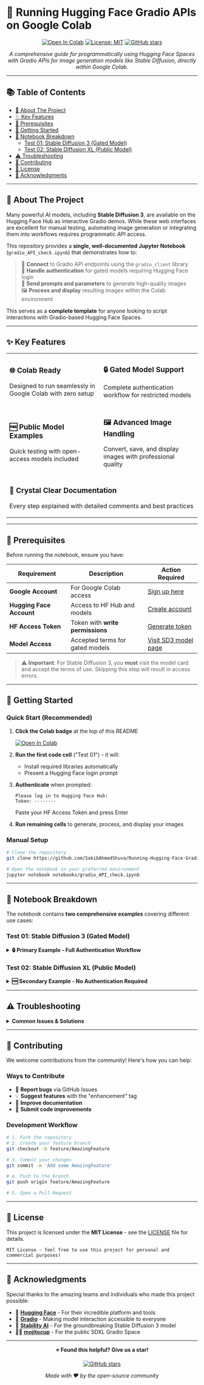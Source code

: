 # 🚀 Running Hugging Face Gradio APIs on Google Colab

<div align="center">

[![Open In Colab](https://colab.research.google.com/assets/colab-badge.svg)](https://colab.research.google.com/your-notebook-link)
[![License: MIT](https://img.shields.io/badge/License-MIT-yellow.svg)](https://opensource.org/licenses/MIT)
[![GitHub stars](https://img.shields.io/github/stars/SakibAhmedShuva/Running-Hugging-Face-Gradio-API-on-Colab?style=social)](https://github.com/SakibAhmedShuva/Running-Hugging-Face-Gradio-API-on-Colab)

*A comprehensive guide for programmatically using Hugging Face Spaces with Gradio APIs for image generation models like Stable Diffusion, directly within Google Colab.*

</div>

---

## 📚 Table of Contents

- [🎯 About The Project](#-about-the-project)
- [✨ Key Features](#-key-features)
- [🔧 Prerequisites](#-prerequisites)
- [🚀 Getting Started](#-getting-started)
- [📖 Notebook Breakdown](#-notebook-breakdown)
  - [Test 01: Stable Diffusion 3 (Gated Model)](#test-01-stable-diffusion-3-gated-model)
  - [Test 02: Stable Diffusion XL (Public Model)](#test-02-stable-diffusion-xl-public-model)
- [⚠️ Troubleshooting](#️-troubleshooting)
- [🤝 Contributing](#-contributing)
- [📜 License](#-license)
- [🙏 Acknowledgments](#-acknowledgments)

---

## 🎯 About The Project

Many powerful AI models, including **Stable Diffusion 3**, are available on the Hugging Face Hub as interactive Gradio demos. While these web interfaces are excellent for manual testing, automating image generation or integrating them into workflows requires programmatic API access.

This repository provides a **single, well-documented Jupyter Notebook** (`gradio_API_check.ipynb`) that demonstrates how to:

> 🔗 **Connect** to Gradio API endpoints using the `gradio_client` library  
> 🔐 **Handle authentication** for gated models requiring Hugging Face login  
> 📝 **Send prompts and parameters** to generate high-quality images  
> 🖼️ **Process and display** resulting images within the Colab environment  

This serves as a **complete template** for anyone looking to script interactions with Gradio-based Hugging Face Spaces.

---

## ✨ Key Features

<table>
<tr>
<td>

### 🌐 **Colab Ready**
Designed to run seamlessly in Google Colab with zero setup

</td>
<td>

### 🔒 **Gated Model Support**
Complete authentication workflow for restricted models

</td>
</tr>
<tr>
<td>

### 🆓 **Public Model Examples**
Quick testing with open-access models included

</td>
<td>

### 🖼️ **Advanced Image Handling**
Convert, save, and display images with professional quality

</td>
</tr>
<tr>
<td colspan="2">

### 📝 **Crystal Clear Documentation**
Every step explained with detailed comments and best practices

</td>
</tr>
</table>

---

## 🔧 Prerequisites

Before running the notebook, ensure you have:

| Requirement | Description | Action Required |
|-------------|-------------|-----------------|
| **Google Account** | For Google Colab access | [Sign up here](https://accounts.google.com/) |
| **Hugging Face Account** | Access to HF Hub and models | [Create account](https://huggingface.co/join) |
| **HF Access Token** | Token with **write permissions** | [Generate token](https://huggingface.co/settings/tokens) |
| **Model Access** | Accepted terms for gated models | [Visit SD3 model page](https://huggingface.co/stabilityai/stable-diffusion-3-medium) |

> ⚠️ **Important**: For Stable Diffusion 3, you **must** visit the model card and accept the terms of use. Skipping this step will result in access errors.

---

## 🚀 Getting Started

### Quick Start (Recommended)

1. **Click the Colab badge** at the top of this README
   
   [![Open In Colab](https://colab.research.google.com/assets/colab-badge.svg)](https://colab.research.google.com/your-notebook-link)

2. **Run the first code cell** ("Test 01") - it will:
   - Install required libraries automatically
   - Present a Hugging Face login prompt

3. **Authenticate** when prompted:
   ```
   Please log in to Hugging Face Hub:
   Token: ········
   ```
   Paste your HF Access Token and press Enter

4. **Run remaining cells** to generate, process, and display your images

### Manual Setup

```bash
# Clone the repository
git clone https://github.com/SakibAhmedShuva/Running-Hugging-Face-Gradio-API-on-Colab.git

# Open the notebook in your preferred environment
jupyter notebook notebooks/gradio_API_check.ipynb
```

---

## 📖 Notebook Breakdown

The notebook contains **two comprehensive examples** covering different use cases:

### Test 01: Stable Diffusion 3 (Gated Model)

<details>
<summary><strong>🔒 Primary Example - Full Authentication Workflow</strong></summary>

**Model**: `stabilityai/stable-diffusion-3-medium`  
**Authentication**: ✅ Required (`huggingface_hub.login()`)

**Complete Workflow**:
1. 📦 Install `gradio_client` and `Pillow`
2. 🔐 Authenticate your Hugging Face account
3. 🌐 Connect to the SD3 Gradio Space
4. 📝 Send detailed prompt and parameters to `/infer` endpoint
5. 💾 Save resulting image as permanent `.png` file
6. 🖼️ Display high-quality output in Colab

</details>

### Test 02: Stable Diffusion XL (Public Model)

<details>
<summary><strong>🆓 Secondary Example - No Authentication Required</strong></summary>

**Model**: `mojitocup/stable-diffusion-xl-base-1.0`  
**Authentication**: ❌ Not required

**Simplified Workflow**:
1. 🌐 Direct connection to SDXL Gradio Space
2. 🎨 Generate images with streamlined parameters
3. 🔄 Convert and display images instantly
4. ✅ Perfect for verifying basic setup

</details>

---

## ⚠️ Troubleshooting

<details>
<summary><strong>Common Issues & Solutions</strong></summary>

### 🚫 `RepositoryNotFoundError` or `GatedRepoError`

**Cause**: Terms of use not accepted on the model's Hugging Face page

**Solution**: 
1. Visit the [SD3 model card](https://huggingface.co/stabilityai/stable-diffusion-3-medium)
2. Log into your HF account
3. Accept the license agreement

### ⚡ `gradio_client.exceptions.AppError`

**Cause**: Hugging Face Space is busy, sleeping, or experiencing issues

**Solution**: 
- Wait 2-3 minutes and retry
- Check the Space status on Hugging Face
- Try during off-peak hours

### 🔑 Login Issues

**Cause**: Token permissions or formatting problems

**Solution**:
- Ensure token has **write permissions**
- Remove any extra spaces when copy-pasting
- Generate a new token if issues persist

</details>

---

## 🤝 Contributing

We welcome contributions from the community! Here's how you can help:

### Ways to Contribute

- 🐛 **Report bugs** via GitHub Issues
- 💡 **Suggest features** with the "enhancement" tag
- 📖 **Improve documentation** 
- 🔧 **Submit code improvements**

### Development Workflow

```bash
# 1. Fork the repository
# 2. Create your feature branch
git checkout -b feature/AmazingFeature

# 3. Commit your changes
git commit -m 'Add some AmazingFeature'

# 4. Push to the branch
git push origin feature/AmazingFeature

# 5. Open a Pull Request
```

---

## 📜 License

This project is licensed under the **MIT License** - see the [LICENSE](LICENSE) file for details.

```
MIT License - feel free to use this project for personal and commercial purposes!
```

---

## 🙏 Acknowledgments

Special thanks to the amazing teams and individuals who made this project possible:

- 🤗 **[Hugging Face](https://huggingface.co/)** - For their incredible platform and tools
- 🎨 **[Gradio](https://gradio.app/)** - Making model interaction accessible to everyone
- 🎯 **[Stability AI](https://stability.ai/)** - For the groundbreaking Stable Diffusion 3 model
- 👨‍💻 **[mojitocup](https://huggingface.co/mojitocup)** - For the public SDXL Gradio Space

---

<div align="center">

**⭐ Found this helpful? Give us a star!**

[![GitHub stars](https://img.shields.io/github/stars/SakibAhmedShuva/Running-Hugging-Face-Gradio-API-on-Colab?style=social)](https://github.com/SakibAhmedShuva/Running-Hugging-Face-Gradio-API-on-Colab)

*Made with ❤️ by the open-source community*

</div>
